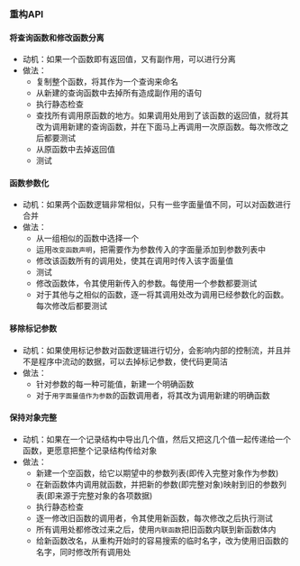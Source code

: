 ### 重构API



#### 将查询函数和修改函数分离

- 动机：如果一个函数即有返回值，又有副作用，可以进行分离
- 做法：
  - 复制整个函数，将其作为一个查询来命名
  - 从新建的查询函数中去掉所有造成副作用的语句
  - 执行静态检查
  - 查找所有调用原函数的地方。如果调用处用到了该函数的返回值，就将其改为调用新建的查询函数，并在下面马上再调用一次原函数。每次修改之后都要测试
  - 从原函数中去掉返回值
  - 测试


#### 函数参数化

- 动机：如果两个函数逻辑非常相似，只有一些字面量值不同，可以对函数进行合并
- 做法：
  - 从一组相似的函数中选择一个
  - 运用`改变函数声明`，把需要作为参数传入的字面量添加到参数列表中
  - 修改该函数所有的调用处，使其在调用时传入该字面量值
  - 测试
  - 修改函数体，令其使用新传入的参数。每使用一个参数都要测试
  - 对于其他与之相似的函数，逐一将其调用处改为调用已经参数化的函数。每次修改后都要测试


#### 移除标记参数

- 动机：如果使用标记参数对函数逻辑进行切分，会影响内部的控制流，并且并不是程序中流动的数据，可以去掉标记参数，使代码更简洁
- 做法：
  - 针对参数的每一种可能值，新建一个明确函数
  - 对于`用字面量值作为参数`的函数调用者，将其改为调用新建的明确函数


#### 保持对象完整

- 动机：如果在一个记录结构中导出几个值，然后又把这几个值一起传递给一个函数，更愿意把整个记录结构传给对象
- 做法：
  - 新建一个空函数，给它以期望中的参数列表(即传入完整对象作为参数)
  - 在新函数体内调用就函数，并把新的参数(即完整对象)映射到旧的参数列表(即来源于完整对象的各项数据)
  - 执行静态检查
  - 逐一修改旧函数的调用者，令其使用新函数，每次修改之后执行测试
  - 所有调用处都修改过来之后，使用`内联函数`把旧函数内联到新函数体内
  - 给新函数改名，从重构开始时的容易搜索的临时名字，改为使用旧函数的名字，同时修改所有调用处